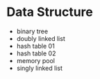 # Data Structure
- binary tree
- doubly linked list
- hash table 01
- hash table 02
- memory pool
- singly linked list

